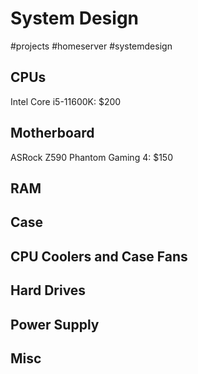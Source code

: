 # System Design
#projects #homeserver #systemdesign

## CPUs
Intel Core i5-11600K: $200 

## Motherboard
ASRock Z590 Phantom Gaming 4: $150
## RAM

## Case

## CPU Coolers and Case Fans

## Hard Drives

## Power Supply

## Misc